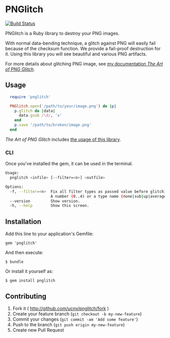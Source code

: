 # PNGlitch

[![Build Status](https://travis-ci.org/ucnv/pnglitch.svg?branch=master)](https://travis-ci.org/ucnv/pnglitch)


PNGlitch is a Ruby library to destroy your PNG images.

With normal data-bending technique, a glitch against PNG will easily fail
because of the checksum function. We provide a fail-proof destruction for it.
Using this library you will see beautiful and various PNG artifacts.

For more details about glitching PNG image, see
[my documentation _The Art of PNG Glitch_](http://ucnv.github.io/pnglitch/).

## Usage

```ruby
  require 'pnglitch'

  PNGlitch.open('/path/to/your/image.png') do |p|
    p.glitch do |data|
      data.gsub /\d/, 'x'
    end
    p.save '/path/to/broken/image.png'
  end
```

_The Art of PNG Glitch_ includes [the usage of this library](http://ucnv.github.io/pnglitch/#appendix-a).

### CLI

Once you've installed the gem, it can be used in the terminal.

```sh
Usage:
  pnglitch <infile> [--filter=<n>] <outfile>

Options:
  -f, --filter=<n>  Fix all filter types as passed value before glitching.
                    A number (0..4) or a type name (none|sub|up|average|paeth).
  --version         Show version.
  -h, --help        Show this screen.
  ```

## Installation

Add this line to your application's Gemfile:

    gem 'pnglitch'

And then execute:

    $ bundle

Or install it yourself as:

    $ gem install pnglitch

## Contributing

1. Fork it ( http://github.com/ucnv/pnglitch/fork )
2. Create your feature branch (`git checkout -b my-new-feature`)
3. Commit your changes (`git commit -am 'Add some feature'`)
4. Push to the branch (`git push origin my-new-feature`)
5. Create new Pull Request
